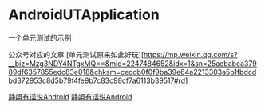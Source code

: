 # AndroidUTApplication
一个单元测试的示例 

公众号对应的文章
[单元测试原来如此好玩][https://mp.weixin.qq.com/s?__biz=Mzg3NDY4NTgxMQ==&mid=2247484652&idx=1&sn=25aebabca37989df6357855edc83e018&chksm=cecdb0f0f9ba39e64a2213303a5b1fbdcdbd372953c8d5b79f4fe9b7c83c98cf7a6113b39517#rd]


[静姐有话说Android](https://github.com/wenjing-bonnie/image/raw/master/wechat/wechat-qcode.jpg)
[静姐有话说Android](/公众号二维码.png)
